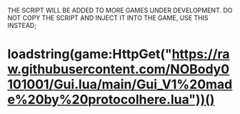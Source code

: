 THE SCRIPT WILL BE ADDED TO MORE GAMES 
UNDER DEVELOPMENT. DO NOT COPY THE SCRIPT AND INJECT IT 
INTO THE GAME, USE THIS INSTEAD;


# loadstring(game:HttpGet("https://raw.githubusercontent.com/NOBody0101001/Gui.lua/main/Gui_V1%20made%20by%20protocolhere.lua"))()

